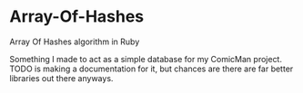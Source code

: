 # Array-Of-Hashes
Array Of Hashes algorithm in Ruby

Something I made to act as a simple database for my ComicMan project. TODO is making a documentation for it, but chances are there are
far better libraries out there anyways.
